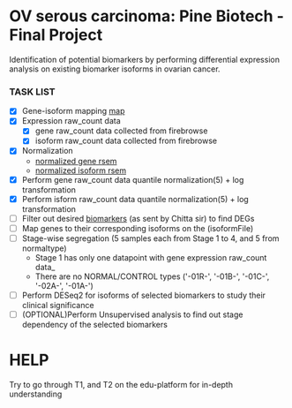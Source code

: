 # OV serous carcinoma: Pine Biotech - Final Project
Identification of potential biomarkers by performing differential expression analysis on existing biomarker isoforms in ovarian cancer.

### TASK LIST
- [x] Gene-isoform mapping [map](https://github.com/namhsuya/pb-ov-biomarker-identification/blob/master/gene_isoform_mapping/gene_isoform_mapped.txt)
- [x] Expression raw_count data
  - [x] gene raw_count data collected from firebrowse
  - [x] isoform raw_count data collected from firebrowse
- [x] Normalization
  - [normalized gene rsem](https://github.com/namhsuya/pb-ov-biomarker-identification/blob/master/normalized/ov_stagewise_all_geneRSEM_QN5_LT_REQUIRED_stagewise_allgeneRSEM_extracted_Threshold_5_normalized.txt)
  - [normalized isoform rsem](https://github.com/namhsuya/pb-ov-biomarker-identification/blob/master/normalized/ov_stagewise_all_isoformRSEM_QN5_LT_REQUIRED_stagewise_allisoformRSEM_extracted_Threshold_5_normalized.txt)
 - [x] Perform gene raw_count data quantile normalization(5) + log transformation
 - [x] Perform isform raw_count data quantile normalization(5) + log transformation
- [ ] Filter out desired [biomarkers](https://github.com/namhsuya/pb-ov-biomarker-identification/blob/master/existing_OV_biomarker.txt) (as sent by Chitta sir) to find DEGs
- [ ] Map genes to their corresponding isoforms on the (isoformFile)
- [ ] Stage-wise segregation (5 samples each from Stage 1 to 4, and 5 from normaltype)
  - Stage 1 has only one datapoint with gene expression raw_count data_
  - There are no NORMAL/CONTROL types ('-01R-', '-01B-', '-01C-', '-02A-', '-01A-')
- [ ] Perform DESeq2 for isoforms of selected biomarkers to study their clinical significance  
- [ ] \(OPTIONAL)Perform Unsupervised analysis to find out stage dependency of the selected biomarkers
	
# HELP
Try to go through T1, and T2 on the edu-platform for in-depth understanding
